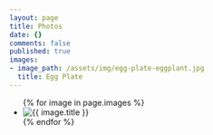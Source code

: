 ```yaml
---
layout: page
title: Photos
date: {}
comments: false
published: true
images:
- image_path: /assets/img/egg-plate-eggplant.jpg
  title: Egg Plate
---
```


<ul class="photo-gallery">
  {% for image in page.images %}
    <li>
      <img src="{{ image.image_path }}" alt="{{ image.title }}">
    </li>
  {% endfor %}
</ul>
